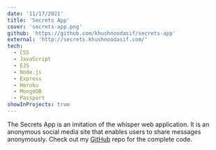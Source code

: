 ```yaml
---
date: '11/17/2021'
title: 'Secrets App'
cover: 'secrets-app.png'
github: 'https://github.com/khushnoodasif/secrets-app'
external: 'http://secrets.khushnoodasif.com/'
tech:
  - CSS
  - JavaScript
  - EJS
  - Node.js
  - Express
  - Heroku
  - MongoDB
  - Passport
showInProjects: true
---
```


The Secrets App is an imitation of the whisper web application. It is an anonymous social media site that enables users to share messages anonymously. Check out my [GitHub](https://github.com/khushnoodasif/secrets-app) repo for the complete code.
